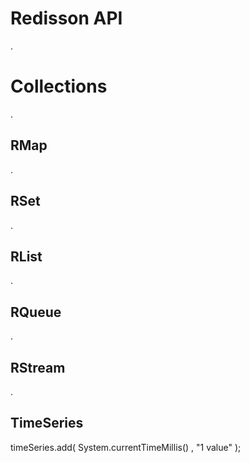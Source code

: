 # Redisson API

.

# Collections

.

## RMap

.

## RSet

.

## RList

.

## RQueue

.

## RStream

.

## TimeSeries

timeSeries.add( System.currentTimeMillis() , "1 value" );



